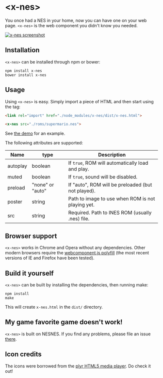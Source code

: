 # &lt;x-nes&gt;

You once had a NES in your home, now you can have one on your web page. ``<x-nes>`` is the web component you didn't know you needed.

[![x-nes screenshot](http://koen.kivits.com/x-nes/screenshot.png)](http://koen.kivits.com/x-nes)

## Installation

``<x-nes>`` can be installed through npm or bower:

```
npm install x-nes
bower install x-nes
```

## Usage

Using ``<x-nes>`` is easy. Simply import a piece of HTML and then start using the tag:

```html
<link rel="import" href="./node_modules/x-nes/dist/x-nes.html">

<x-nes src="./roms/supermario.nes">
```

See [the demo](http://koen.kivits.com/x-nes/) for an example.

The following attributes are supported:

| Name          | type              | Description
|---------------|-------------------|------------
| autoplay      | boolean           | If ``true``, ROM will automatically load and play.
| muted         | boolean           | If ``true``, sound will be disabled.
| preload       | "none" or "auto"  | If "auto", ROM will be preloaded (but not played).
| poster        | string            | Path to image to use when ROM is not playing yet.
| src           | string            | Required. Path to INES ROM (usually .nes) file.

## Browser support

``<x-nes>`` works in Chrome and Opera without any dependencies. Other modern browsers require the [webcomponent.js polyfill](http://webcomponents.org/) (the most recent versions of IE and Firefox have been tested).

## Build it yourself

``<x-nes>`` can be built by installing the dependencies, then running make:

```
npm install
make
```

This will create ``x-nes.html`` in the ``dist/`` directory.

## My game favorite game doesn't work!

``<x-nes>`` is built on NESNES. If you find any problems, please file an issue [there](https://github.com/koenkivits/nesnes).

## Icon credits

The icons were borrowed from the [plyr HTML5 media player](https://github.com/selz/plyr). Do check it out!